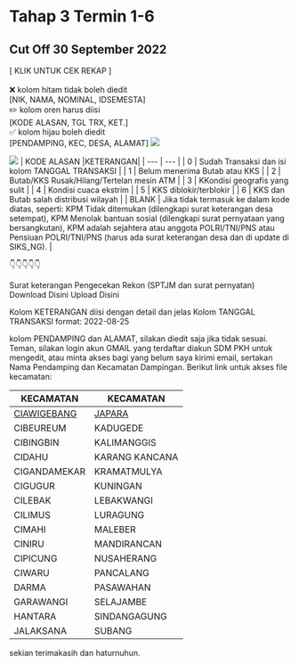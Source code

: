 # Tahap 3 Termin 1-6
## Cut Off 30 September 2022
[ KLIK UNTUK CEK REKAP ]
<br><br>❌ kolom hitam tidak boleh diedit<br> [NIK, NAMA, NOMINAL, IDSEMESTA]
<br>✏️ kolom oren harus diisi<br> [KODE ALASAN, TGL TRX, KET.]
<br>✅ kolom hijau boleh diedit<br> [PENDAMPING, KEC, DESA, ALAMAT]
<img src="https://drive.google.com/file/d/19MlOvmzychX2dvgnS0yPJ7Rlgh_MVC-r/view?usp=sharing">

<img src="https://drive.google.com/file/d/19MrVYUIQQqmTtDIDw0w-fpQd6s6r9F0z/view?usp=sharing">
| KODE ALASAN |KETERANGAN|
| --- | --- |
| 0 | Sudah Transaksi dan isi kolom TANGGAL TRANSAKSI |
| 1 |  Belum menerima Butab atau KKS |
| 2 |  Butab/KKS Rusak/Hilang/Tertelan mesin ATM |
| 3 |  KKondisi geografis yang sulit |
| 4 | Kondisi cuaca ekstrim |
| 5 |  KKS diblokir/terblokir |
| 6 |  KKS dan Butab salah distribusi wilayah |
| BLANK |  Jika tidak termasuk ke dalam kode diatas, seperti: KPM Tidak ditemukan (dilengkapi surat keterangan desa setempat), KPM Menolak bantuan sosial (dilengkapi surat pernyataan yang bersangkutan), KPM adalah sejahtera atau anggota POLRI/TNI/PNS atau Pensiuan POLRI/TNI/PNS (harus ada surat keterangan desa dan di update di SIKS_NG). |

👇👇👇👇👇

Surat keterangan Pengecekan Rekon (SPTJM dan surat pernyatan)
Download Disini
Upload Disini

Kolom KETERANGAN diisi dengan detail dan jelas
Kolom TANGGAL TRANSAKSI format: 2022-08-25

kolom PENDAMPING dan ALAMAT, silakan diedit saja jika tidak sesuai.
Teman, silakan login akun GMAIL yang terdaftar diakun SDM PKH untuk mengedit, atau minta akses bagi yang belum saya kirimi email, sertakan Nama Pendamping dan Kecamatan Dampingan.
Berikut link untuk akses file kecamatan:

| KECAMATAN | KECAMATAN |
| --- | --- |
|<a href="https://docs.google.com/spreadsheets/d/192fTZbX9VvhCxIU-iFnsrtv4iTGZ4GC3/edit?usp=sharing&ouid=103403997875377965220&rtpof=true&sd=true">CIAWIGEBANG</a> | <a href="https://docs.google.com/spreadsheets/d/19BJ3SUZRYEpju7eWtNKl43e_u-TuuVyj/edit?usp=sharing&ouid=103403997875377965220&rtpof=true&sd=true">JAPARA</a> |
| CIBEUREUM | KADUGEDE |
| CIBINGBIN | KALIMANGGIS |
| CIDAHU | KARANG KANCANA |
| CIGANDAMEKAR | KRAMATMULYA |
| CIGUGUR | KUNINGAN |
| CILEBAK | LEBAKWANGI |
| CILIMUS | LURAGUNG |
| CIMAHI | MALEBER |
| CINIRU | MANDIRANCAN |
| CIPICUNG | NUSAHERANG |
| CIWARU | PANCALANG |
| DARMA | PASAWAHAN |
| GARAWANGI | SELAJAMBE |
| HANTARA | SINDANGAGUNG |
| JALAKSANA | SUBANG |

sekian terimakasih dan haturnuhun.
